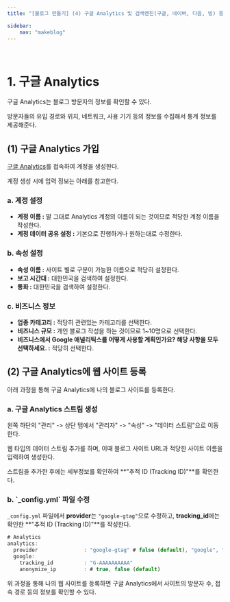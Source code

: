```yaml
---
title: "[블로그 만들기] (4) 구글 Analytics 및 검색엔진(구글, 네이버, 다음, 빙) 등록"

sidebar:
    nav: "makeblog"
---
```


<br/>




# 1. 구글 Analytics

구글 Analytics는 블로그 방문자의 정보를 확인할 수 있다. 

방문자들의 유입 경로와 위치, 네트워크, 사용 기기 등의 정보를 수집해서 통계 정보를 제공해준다.

## (1) 구글 Analytics 가입

[구글 Analytics](https://analytics.google.com/)를 접속하여 계정을 생성한다.

계정 생성 시에 입력 정보는 아래를 참고한다.

### a. 계정 설정

- **계정 이름 :** 말 그대로 Analytics 계정의 이름이 되는 것이므로 적당한 계정 이름을 작성한다.
- **계정 데이터 공유 설정 :** 기본으로 진행하거나 원하는대로 수정한다.

### b. 속성 설정

- **속성 이름 :** 사이트 별로 구분이 가능한 이름으로 적당히 설정한다.
- **보고 시간대 :** 대한민국을 검색하여 설정한다.
- **통화 :** 대한민국을 검색하여 설정한다.

### c. 비즈니스 정보

- **업종 카테고리 :** 적당히 관련있는 카테고리를 선택한다.
- **비즈니스 규모 :** 개인 블로그 작성을 하는 것이므로 1~10명으로 선택한다.
- **비즈니스에서 Google 애널리틱스를 어떻게 사용할 계획인가요? 해당 사항을 모두 선택하세요. :** 적당히 선택한다.


## (2) 구글 Analytics에 웹 사이트 등록

아래 과정을 통해 구글 Analytics에 나의 블로그 사이트를 등록한다.

### a. 구글 Analytics 스트림 생성

왼쪽 하단의 "관리" -> 상단 탭에서 "관리자" -> "속성" -> "데이터 스트림"으로 이동한다.

웹 타입의 데이터 스트림 추가를 하며, 이때 블로그 사이트 URL과 적당한 사이트 이름을 입력하여 생성한다.

스트림을 추가한 후에는 세부정보를 확인하여 **"추적 ID (Tracking ID)"**를 확인한다.

### b. \`_config.yml\` 파일 수정

`_config.yml` 파일에서 **provider**는 `"google-gtag"`으로 수정하고, **tracking_id**에는 확인한 **"추적 ID (Tracking ID)"**를 작성한다.

```javascript
# Analytics
analytics:
  provider               : "google-gtag" # false (default), "google", "google-universal", "google-gtag", "custom"
  google:
    tracking_id          : "G-AAAAAAAAAA"
    anonymize_ip         : # true, false (default)
```

위 과정을 통해 나의 웹 사이트를 등록하면 구글 Analytics에서 사이트의 방문자 수, 접속 경로 등의 정보를 확인할 수 있다.

<br/>




<!-- # 2. 구글 검색 엔진 등록



<br/>




# 3. 네이버 검색 엔진 등록

<br/>




# 4. 다음 검색 엔진 등록

<br/>




# 5. 빙 검색 엔진 등록


 -->
